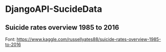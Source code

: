 # DjangoAPI-SucideData
## Suicide rates overview 1985 to 2016
Font: https://www.kaggle.com/russellyates88/suicide-rates-overview-1985-to-2016
